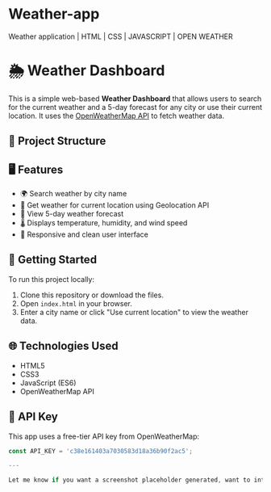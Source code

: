 # Weather-app
Weather application | HTML | CSS | JAVASCRIPT | OPEN WEATHER
# 🌦️ Weather Dashboard

This is a simple web-based **Weather Dashboard** that allows users to search for the current weather and a 5-day forecast for any city or use their current location. It uses the [OpenWeatherMap API](https://openweathermap.org/api) to fetch weather data.

## 🔧 Project Structure


## 🖥️ Features

- 🌍 Search weather by city name
- 📍 Get weather for current location using Geolocation API
- 📅 View 5-day weather forecast
- 🌡️ Displays temperature, humidity, and wind speed
- 🎨 Responsive and clean user interface

## 🚀 Getting Started

To run this project locally:

1. Clone this repository or download the files.
2. Open `index.html` in your browser.
3. Enter a city name or click "Use current location" to view the weather data.

## 🌐 Technologies Used

- HTML5
- CSS3
- JavaScript (ES6)
- OpenWeatherMap API

## 🔑 API Key

This app uses a free-tier API key from OpenWeatherMap:
```js
const API_KEY = 'c38e161403a7030583d18a36b90f2ac5';

---

Let me know if you want a screenshot placeholder generated, want to internationalize it, or deploy it online!
